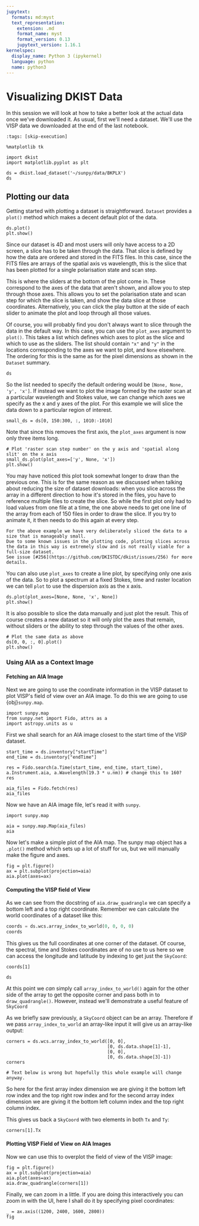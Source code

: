 ```yaml
---
jupytext:
  formats: md:myst
  text_representation:
    extension: .md
    format_name: myst
    format_version: 0.13
    jupytext_version: 1.16.1
kernelspec:
  display_name: Python 3 (ipykernel)
  language: python
  name: python3
---
```


# Visualizing DKIST Data

In this session we will look at how to take a better look at the actual data once we've downloaded it.
As usual, first we'll need a dataset.
We'll use the VISP data we downloaded at the end of the last notebook.

```{code-cell} ipython3
:tags: [skip-execution]

%matplotlib tk
```

```{code-cell} ipython3
import dkist
import matplotlib.pyplot as plt

ds = dkist.load_dataset('~/sunpy/data/BKPLX')
ds
```

## Plotting our data

Getting started with plotting a dataset is straightforward.
`Dataset` provides a `plot()` method which makes a decent default plot of the data.

```{code-cell} ipython3
ds.plot()
plt.show()
```

Since our dataset is 4D and most users will only have access to a 2D screen, a slice has to be taken through the data.
That slice is defined by how the data are ordered and stored in the FITS files.
In this case, since the FITS files are arrays of the spatial axis vs wavelength, this is the slice that has been plotted for a single polarisation state and scan step.

This is where the sliders at the bottom of the plot come in.
These correspond to the axes of the data that aren't shown, and allow you to step through those axes.
This allows you to set the polarisation state and scan step for which the slice is taken, and show the data slice at those coordinates.
Alternatively, you can click the play button at the side of each slider to animate the plot and loop through all those values.

Of course, you will probably find you don't always want to slice through the data in the default way.
In this case, you can use the `plot_axes` argument to `plot()`.
This takes a list which defines which axes to plot as the slice and which to use as the sliders.
The list should contain `"x"` and `"y"` in the locations corresponding to the axes we want to plot, and `None` elsewhere.
The ordering for this is the same as for the pixel dimensions as shown in the `Dataset` summary.

```{code-cell} ipython3
ds
```

So the list needed to specify the default ordering would be `[None, None, 'y', 'x']`.
If instead we want to plot the image formed by the raster scan at a particular wavelength and Stokes value, we can change which axes we specify as the x and y axes of the plot.
For this example we will slice the data down to a particular region of interest.

```{code-cell} ipython3
small_ds = ds[0, 150:300, :, 1010:-1010]
```

Note that since this removes the first axis, the `plot_axes` argument is now only three items long.

```{code-cell} ipython3
# Plot 'raster scan step number' on the y axis and 'spatial along slit' on the x axis
small_ds.plot(plot_axes=['y', None, 'x'])
plt.show()
```

You may have noticed this plot took somewhat longer to draw than the previous one.
This is for the same reason as we discussed when talking about reducing the size of dataset downloads: when you slice across the array in a different direction to how it's stored in the files, you have to reference multiple files to create the slice.
So while the first plot only had to load values from one file at a time, the one above needs to get one line of the array from each of 150 files in order to draw the slice.
If you try to animate it, it then needs to do this again at every step.

```{warning}
For the above example we have very deliberately sliced the data to a size that is manageably small.
Due to some known issues in the plotting code, plotting slices across the data in this way is extremely slow and is not really viable for a full-size dataset.
See issue [#256](https://github.com/DKISTDC/dkist/issues/256) for more details.
```

You can also use `plot_axes` to create a line plot, by specifying only one axis of the data.
So to plot a spectrum at a fixed Stokes, time and raster location we can tell `plot` to use the dispersion axis as the x axis.

```{code-cell} ipython3
ds.plot(plot_axes=[None, None, 'x', None])
plt.show()
```

It is also possible to slice the data manually and just plot the result.
This of course creates a new dataset so it will only plot the axes that remain, without sliders or the ability to step through the values of the other axes.

```{code-cell} ipython3
# Plot the same data as above
ds[0, 0, :, 0].plot()
plt.show()
```

### Using AIA as a Context Image

#### Fetching an AIA Image
Next we are going to use the coordinate information in the VISP dataset to plot VISP's field of view over an AIA image.
To do this we are going to use {obj}`sunpy.map`.

```{code-cell} ipython3
import sunpy.map
from sunpy.net import Fido, attrs as a
import astropy.units as u
```

First we shall search for an AIA image closest to the start time of the VISP dataset.

```{code-cell} ipython3
start_time = ds.inventory["startTime"]
end_time = ds.inventory["endTime"]
```

```{code-cell} ipython3
res = Fido.search(a.Time(start_time, end_time, start_time), a.Instrument.aia, a.Wavelength(19.3 * u.nm)) # change this to 160?
res
```

```{code-cell} ipython3
aia_files = Fido.fetch(res)
aia_files
```

Now we have an AIA image file, let's read it with `sunpy`.

```{code-cell} ipython3
import sunpy.map
```

```{code-cell} ipython3
aia = sunpy.map.Map(aia_files)
aia
```

Now let's make a simple plot of the AIA map.
The sunpy map object has a `.plot()` method which sets up a lot of stuff for us, but we will manually make the figure and axes.

```{code-cell} ipython3
fig = plt.figure()
ax = plt.subplot(projection=aia)
aia.plot(axes=ax)
```

#### Computing the VISP field of View

As we can see from the docstring of `aia.draw_quadrangle` we can specify a bottom left and a top right coordinate.
Remember we can calculate the world coordinates of a dataset like this:


```python
coords = ds.wcs.array_index_to_world(0, 0, 0, 0)
coords
```

This gives us the full coordinates at one corner of the dataset.
Of course, the spectral, time and Stokes coordinates are of no use to us here so we can access the longitude and latitude by indexing to get just the `SkyCoord`:

```{code-cell} ipython3
coords[1]
```

```{code-cell} ipython3
ds
```

At this point we _can_ simply call `array_index_to_world()` again for the other side of the array to get the opposite corner and pass both in to `draw_quadrangle()`. However, instead we'll demonstrate a useful feature of `SkyCoord`

As we briefly saw previously, a `SkyCoord` object can be an array.
Therefore if we pass `array_index_to_world` an array-like input it will give us an array-like output:

```{code-cell} ipython3
corners = ds.wcs.array_index_to_world([0, 0],
                                      [0, ds.data.shape[1]-1],
                                      [0, 0],
                                      [0, ds.data.shape[3]-1])
corners
```

```{code-cell} ipython3
# Text below is wrong but hopefully this whole example will change anyway.
```

So here for the first array index dimension we are giving it the bottom left row index and the top right row index and for the second array index dimension we are giving it the bottom left column index and the top right column index.

This gives us back a `SkyCoord` with two elements in both `Tx` and `Ty`:

```{code-cell} ipython3
corners[1].Tx
```

#### Plotting VISP Field of View on AIA Images

Now we can use this to overplot the field of view of the VISP image:

```{code-cell} ipython3
fig = plt.figure()
ax = plt.subplot(projection=aia)
aia.plot(axes=ax)
aia.draw_quadrangle(corners[1])
```

Finally, we can zoom in a little.
If you are doing this interactively you can zoom in with the UI, here I shall do it by specifying pixel coordinates:

```{code-cell} ipython3
_ = ax.axis((1200, 2400, 1600, 2800))
fig
```
